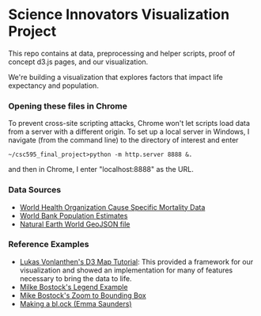 # Science Innovators Visualization Project

This repo contains at data, preprocessing and helper scripts, proof of concept d3.js pages, and our visualization. 

We're building a visualization that explores factors that impact life expectancy and population.

### Opening these files in Chrome
To prevent cross-site scripting attacks, Chrome won't let scripts load data from a server with a different origin.
To set up a local server in Windows, I navigate (from the command line) to the directory of interest and enter

``` ~/csc595_final_project>python -m http.server 8888 &. ```

and then in Chrome, I enter "localhost:8888" as the URL. 

### Data Sources
* [World Health Organization Cause Specific Mortality Data](http://www.who.int/healthinfo/statistics/mortality_rawdata/en/)
* [World Bank Population Estimates](https://data.worldbank.org/data-catalog/population-projection-tables)
* [Natural Earth World GeoJSON file](http://www.naturalearthdata.com/downloads/10m-physical-vectors/10m-land/)

### Reference Examples
* [Lukas Vonlanthen's D3 Map Tutorial](http://data-map-d3.readthedocs.io/en/latest/index.html): This provided a framework for our visualization and showed an implementation for many of features necessary to bring the data to life.
* [Milke Bostock's Legend Example](https://bl.ocks.org/mbostock/4573883)
* [Mike Bostock's Zoom to Bounding Box](https://bl.ocks.org/mbostock/4699541)
* [Making a bl.ock (Emma Saunders)](https://bl.ocks.org/emmasaunders/2ac8e418958f4c681f229f82729c9647)

